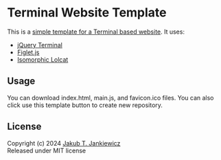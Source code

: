 # Terminal Website Template

This is a [simple template for a Terminal based website](https://github.com/jcubic/terminal-website-template).
It uses:

* [jQuery Terminal](https://terminal.jcubic.pl/)
* [Figlet.js](https://github.com/patorjk/figlet.js/)
* [Isomorphic Lolcat](https://github.com/jcubic/isomorphic-lolcat)

## Usage
You can download index.html, main.js, and favicon.ico files.
You can also click use this template button to create new repository.

## License
Copyright (c) 2024 [Jakub T. Jankiewicz](https://jakub.jankiewicz.org)<br/>
Released under MIT license
